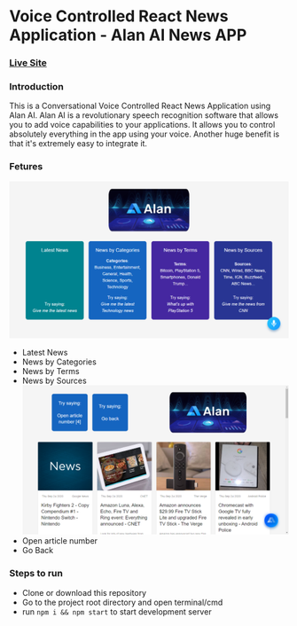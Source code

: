 # Voice Controlled React News Application - Alan AI News APP

### [Live Site](https://alanainewsapp.netlify.app/, "Alan AI News APP")
### Introduction
This is a Conversational Voice Controlled React News Application using Alan AI.
Alan AI is a revolutionary speech recognition software that allows you to add voice capabilities to your applications. 
It allows you to control absolutely everything in the app using your voice. 
Another huge benefit is that it's extremely easy to integrate it.  
### Fetures
![Voice Controlled React News Application](https://github.com/ppm143/alan-ai-news-app/blob/master/src/Images/alan1.png)
- Latest News
- News by Categories
- News by Terms
- News by Sources
![Voice Controlled React News Application](https://github.com/ppm143/alan-ai-news-app/blob/master/src/Images/alan2.png)
- Open article number
- Go Back
### Steps to run
- Clone or download this repository
- Go to the project root directory and open terminal/cmd
- run ```npm i && npm start``` to start development server
